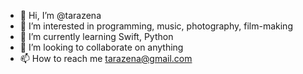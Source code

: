 - 👋 Hi, I’m @tarazena
- 👀 I’m interested in programming, music, photography, film-making
- 🌱 I’m currently learning Swift, Python
- 💞️ I’m looking to collaborate on anything
- 📫 How to reach me tarazena@gmail.com

<!---
tarazena/tarazena is a ✨ special ✨ repository because its `README.md` (this file) appears on your GitHub profile.
You can click the Preview link to take a look at your changes.
--->
